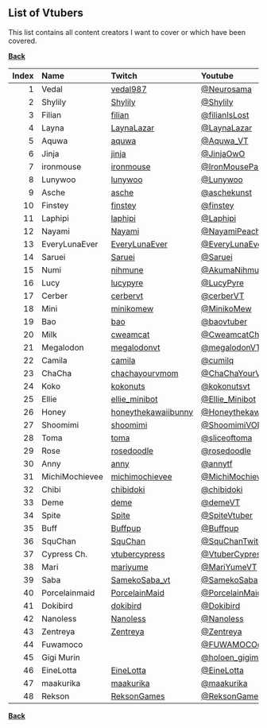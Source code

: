 ## List of Vtubers

This list contains all content creators I want to cover or which have been covered.


**[Back](https://github.com/fm3chanic/vtuber_project)**


|Index|Name|Twitch|Youtube|Language|Done|
|---:|:---|:---|:---|:---|:---:|
|1|Vedal|[vedal987](https://www.twitch.tv/vedal987)|[@Neurosama](https://www.youtube.com/@Neurosama)|English|**TRUE**|
|2|Shylily|[Shylily](https://www.twitch.tv/Shylily)|[@Shylily](https://www.youtube.com/@Shylily)|English|**TRUE**|
|3|Filian|[filian](https://www.twitch.tv/filian)|[@filianIsLost](https://www.youtube.com/@filianIsLost)|English|*FALSE*|
|4|Layna|[LaynaLazar](https://www.twitch.tv/LaynaLazar)|[@LaynaLazar](https://www.youtube.com/@LaynaLazar)|English|*FALSE*|
|5|Aquwa|[aquwa](https://www.twitch.tv/aquwa)|[@Aquwa_VT](https://www.youtube.com/@Aquwa_VT)|English|**TRUE**|
|6|Jinja|[jinja](https://www.twitch.tv/jinja)|[@JinjaOwO](https://www.youtube.com/@JinjaOwO)|German|*FALSE*|
|7|ironmouse|[ironmouse](https://www.twitch.tv/ironmouse)|[@IronMouseParty](https://www.youtube.com/@IronMouseParty)|English|**TRUE**|
|8|Lunywoo|[lunywoo](https://www.twitch.tv/lunywoo)|[@Lunywoo](https://www.youtube.com/@Lunywoo)|German|**TRUE**|
|9|Asche|[asche](https://www.twitch.tv/asche)|[@aschekunst](https://www.youtube.com/@aschekunst)|German|**TRUE**|
|10|Finstey|[finstey](https://www.twitch.tv/finstey)|[@finstey](https://www.youtube.com/@finstey)|German|*FALSE*|
|11|Laphipi|[laphipi](https://www.twitch.tv/laphipi)|[@Laphipi](https://www.youtube.com/@Laphipi)|English|*FALSE*|
|12|Nayami|[Nayami](https://www.twitch.tv/Nayami)|[@NayamiPeachfox](https://www.youtube.com/@NayamiPeachfox)|German|**TRUE**|
|13|EveryLunaEver|[EveryLunaEver](https://www.twitch.tv/EveryLunaEver)|[@EveryLunaEver](https://www.youtube.com/@EveryLunaEver)|German|*FALSE*|
|14|Saruei|[Saruei](https://www.twitch.tv/Saruei)|[@Saruei](https://www.youtube.com/@Saruei)|English|*FALSE*|
|15|Numi|[nihmune](https://www.twitch.tv/nihmune)|[@AkumaNihmune](https://www.youtube.com/@AkumaNihmune)|English|*FALSE*|
|16|Lucy|[lucypyre](https://www.twitch.tv/lucypyre)|[@LucyPyre](https://www.youtube.com/@LucyPyre)|English|*FALSE*|
|17|Cerber|[cerbervt](https://www.twitch.tv/cerbervt)|[@cerberVT](https://www.youtube.com/@cerberVT)|English|*FALSE*|
|18|Mini|[minikomew](https://www.twitch.tv/minikomew)|[@MinikoMew](https://www.youtube.com/@MinikoMew)|English|*FALSE*|
|19|Bao|[bao](https://www.twitch.tv/bao)|[@baovtuber](https://www.youtube.com/@baovtuber)|English|*FALSE*|
|20|Milk|[cweamcat](https://www.twitch.tv/cweamcat)|[@CweamcatCh](https://www.youtube.com/@CweamcatCh)|English|*FALSE*|
|21|Megalodon|[megalodonvt](https://www.twitch.tv/megalodonvt)|[@megalodonVT](https://www.youtube.com/@megalodonVT)|English|*FALSE*|
|22|Camila|[camila](https://www.twitch.tv/camila)|[@cumilq](https://www.youtube.com/@cumilq)|English|**TRUE**|
|23|ChaCha|[chachayourvmom](https://www.twitch.tv/chachayourvmom)|[@ChaChaYourVmom](https://www.youtube.com/@ChaChaYourVmom)|English|*FALSE*|
|24|Koko|[kokonuts](https://www.twitch.tv/kokonuts)|[@kokonutsvt](https://www.youtube.com/@kokonutsvt)|English|*FALSE*|
|25|Ellie|[ellie_minibot](https://www.twitch.tv/ellie_minibot)|[@Ellie_Minibot](https://www.youtube.com/@Ellie_Minibot)|English|*FALSE*|
|26|Honey|[honeythekawaiibunny](https://www.twitch.tv/honeythekawaiibunny)|[@Honeythekawaiibunny](https://www.youtube.com/@Honeythekawaiibunny)|English|*FALSE*|
|27|Shoomimi|[shoomimi](https://www.twitch.tv/shoomimi)|[@ShoomimiVODs](https://www.youtube.com/@ShoomimiVODs)|English|*FALSE*|
|28|Toma|[toma](https://www.twitch.tv/toma)|[@sliceoftoma](https://www.youtube.com/@sliceoftoma)|English|*FALSE*|
|29|Rose|[rosedoodle](https://www.twitch.tv/rosedoodle)|[@rosedoodle](https://www.youtube.com/@rosedoodle)|English|*FALSE*|
|30|Anny|[anny](https://www.twitch.tv/anny)|[@annytf](https://www.youtube.com/@annytf)|English|*FALSE*|
|31|MichiMochievee|[michimochievee](https://www.twitch.tv/michimochievee)|[@MichiMochievee](https://www.youtube.com/@MichiMochievee)|English|*FALSE*|
|32|Chibi|[chibidoki](https://www.twitch.tv/chibidoki)|[@chibidoki](https://www.youtube.com/@chibidoki)|English|*FALSE*|
|33|Deme|[deme](https://www.twitch.tv/deme)|[@demeVT](https://www.youtube.com/@demeVT)|English|*FALSE*|
|34|Spite|[Spite](https://www.twitch.tv/Spite)|[@SpiteVtuber](https://www.youtube.com/@SpiteVtuber)|English|**TRUE**|
|35|Buff|[Buffpup](https://www.twitch.tv/Buffpup)|[@Buffpup](https://www.youtube.com/@Buffpup)|English|*FALSE*|
|36|SquChan|[SquChan](https://www.twitch.tv/SquChan)|[@SquChanTwitchVODs](https://www.youtube.com/@SquChanTwitchVODs)|English|*FALSE*|
|37|Cypress Ch.|[vtubercypress](https://www.twitch.tv/vtubercypress)|[@VtuberCypress](https://www.youtube.com/@VtuberCypress)|English|**TRUE**|
|38|Mari|[mariyume](https://www.twitch.tv/mariyume)|[@MariYumeVT](https://www.youtube.com/@MariYumeVT)|English|*FALSE*|
|39|Saba|[SamekoSaba_vt](https://www.twitch.tv/SamekoSaba_vt)|[@SamekoSaba](https://www.youtube.com/@SamekoSaba)|English|**TRUE**|
|40|Porcelainmaid|[PorcelainMaid](https://www.twitch.tv/porcelainmaid)|[@PorcelainMaid](https://www.youtube.com/@PorcelainMaid)|English|*FALSE*|
|41|Dokibird|[dokibird](https://www.twitch.tv/dokibird)|[@Dokibird](https://www.youtube.com/@Dokibird)|English|*FALSE*|
|42|Nanoless|[Nanoless](https://www.twitch.tv/nanoless)|[@Nanoless](https://www.youtube.com/@Nanoless)|English|*FALSE*|
|43|Zentreya|[Zentreya](https://www.twitch.tv/zentreya)|[@Zentreya](https://www.youtube.com/@Zentreya)|English|*FALSE*|
|44|Fuwamoco||[@FUWAMOCOch](https://www.youtube.com/@FUWAMOCOch)|English|*FALSE*|
|45|Gigi Murin||[@holoen_gigimurin](https://www.youtube.com/@holoen_gigimurin)|English|*FALSE*|
|46|EineLotta|[EineLotta](https://www.twitch.tv/einelotta)|[@EineLotta](https://www.youtube.com/@EineLotta)|German/English|*FALSE*|
|47|maakurika|[maakurika](https://www.twitch.tv/maakurika)|[@maakurika](https://www.youtube.com/@maakurika)|German|*FALSE*|
|48|Rekson|[ReksonGames](https://www.twitch.tv/ReksonGames)|[@ReksonGames](https://www.youtube.com/@ReksonGames)|English|*FALSE*|

**[Back](https://github.com/fm3chanic/vtuber_project)**